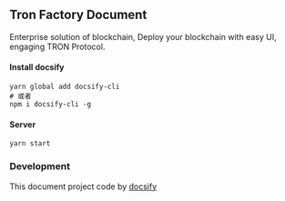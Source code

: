 ## Tron Factory Document
Enterprise solution of blockchain, Deploy your blockchain with easy UI, engaging TRON Protocol.
 
#### Install docsify

```shell script
yarn global add docsify-cli
# 或者
npm i docsify-cli -g
```

#### Server

```shell script
yarn start
```

### Development

This document project code by [docsify](https://docsify.js.org/) 
